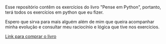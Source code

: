 Esse repositório contêm os exercícios do livro "Pense em Python", portanto, terá todos os exercícios em python que eu fizer.

Espero que sirva para mais alguém além de mim que queira acompanhar minha evolução e consultar meu raciocínio e lógica que tive nos exercícios.

[Link para comprar o livro](https://www.amazon.com.br/Pense-Python-Como-Cientista-Computa%C3%A7%C3%A3o/dp/8575225081/ref=asc_df_8575225081/?tag=googleshopp00-20&linkCode=df0&hvadid=379792215563&hvpos=&hvnetw=g&hvrand=9121788989074042971&hvpone=&hvptwo=&hvqmt=&hvdev=c&hvdvcmdl=&hvlocint=&hvlocphy=1001634&hvtargid=pla-812887615377&psc=1)

